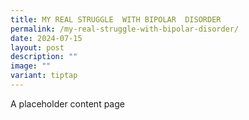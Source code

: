 ```yaml
---
title: MY REAL STRUGGLE  WITH BIPOLAR  DISORDER
permalink: /my-real-struggle-with-bipolar-disorder/
date: 2024-07-15
layout: post
description: ""
image: ""
variant: tiptap
---
```

<p>A placeholder content page</p>